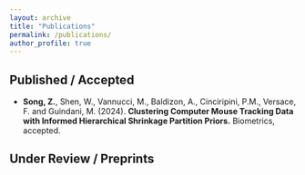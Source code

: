 ```yaml
---
layout: archive
title: "Publications"
permalink: /publications/
author_profile: true
---
```


## Published / Accepted
- **Song, Z.**, Shen, W., Vannucci, M., Baldizon, A., Cinciripini, P.M., Versace, F. and Guindani, M. (2024). **Clustering Computer Mouse Tracking Data with Informed Hierarchical Shrinkage Partition Priors.** Biometrics, accepted.

## Under Review / Preprints
